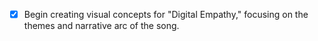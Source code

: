 - [x] Begin creating visual concepts for "Digital Empathy," focusing on the themes and narrative arc of the song.